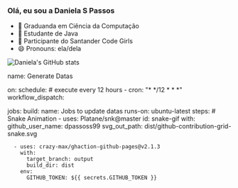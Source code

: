 ### Olá, eu sou a Daniela S Passos

- 🌱 Graduanda em Ciência da Computação
- 🌱 Estudante de Java
- 👯 Participante do Santander Code Girls
- 😄 Pronouns: ela/dela

![Daniela's GitHub stats](https://github-readme-stats.vercel.app/api?username=dpassoss99&show_icons=true&theme=radical)

name: Generate Datas

on:
  schedule: # execute every 12 hours
    - cron: "* */12 * * *"
  workflow_dispatch:

jobs:
  build:
    name: Jobs to update datas
    runs-on: ubuntu-latest
    steps:
      # Snake Animation
      - uses: Platane/snk@master
        id: snake-gif
        with:
          github_user_name: dpassoss99
          svg_out_path: dist/github-contribution-grid-snake.svg

      - uses: crazy-max/ghaction-github-pages@v2.1.3
        with:
          target_branch: output
          build_dir: dist
        env:
          GITHUB_TOKEN: ${{ secrets.GITHUB_TOKEN }}

